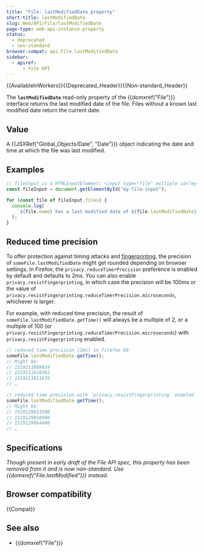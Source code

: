 ```yaml
---
title: "File: lastModifiedDate property"
short-title: lastModifiedDate
slug: Web/API/File/lastModifiedDate
page-type: web-api-instance-property
status:
  - deprecated
  - non-standard
browser-compat: api.File.lastModifiedDate
sidebar:
  - apiref:
      - File API
---
```


{{AvailableInWorkers}}{{Deprecated_Header}}{{Non-standard_Header}}

The **`lastModifiedDate`** read-only property of the {{domxref("File")}} interface returns the last modified date of the file. Files without a known last modified date return the current date.

## Value

A {{JSXRef("Global_Objects/Date", "Date")}} object indicating the date and time at which the file was last modified.

## Examples

```js
// fileInput is a HTMLInputElement: <input type="file" multiple id="my-file-input">
const fileInput = document.getElementById("my-file-input");

for (const file of fileInput.files) {
  console.log(
    `${file.name} has a last modified date of ${file.lastModifiedDate}`,
  );
}
```

## Reduced time precision

To offer protection against timing attacks and [fingerprinting](/en-US/docs/Glossary/Fingerprinting), the precision of `someFile.lastModifiedDate` might get rounded depending on browser settings. In Firefox, the `privacy.reduceTimerPrecision` preference is enabled by default and defaults to 2ms. You can also enable `privacy.resistFingerprinting`, in which case the precision will be 100ms or the value of `privacy.resistFingerprinting.reduceTimerPrecision.microseconds`, whichever is larger.

For example, with reduced time precision, the result of `someFile.lastModifiedDate.getTime()` will always be a multiple of 2, or a multiple of 100 (or `privacy.resistFingerprinting.reduceTimerPrecision.microseconds`) with `privacy.resistFingerprinting` enabled.

```js
// reduced time precision (2ms) in Firefox 60
someFile.lastModifiedDate.getTime();
// Might be:
// 1519211809934
// 1519211810362
// 1519211811670
// …

// reduced time precision with `privacy.resistFingerprinting` enabled
someFile.lastModifiedDate.getTime();
// Might be:
// 1519129853500
// 1519129858900
// 1519129864400
// …
```

## Specifications

_Though present in early draft of the File API spec, this property has been removed from it and is now non-standard. Use {{domxref("File.lastModified")}} instead._

## Browser compatibility

{{Compat}}

## See also

- {{domxref("File")}}
